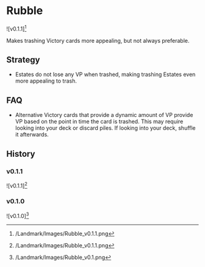 # Rubble

![v0.1.1][^v0.1.1]

Makes trashing Victory cards more appealing, but not always preferable.

## Strategy

- Estates do not lose any VP when trashed, making trashing Estates even more
appealing to trash.

## FAQ

- Alternative Victory cards that provide a dynamic amount of VP provide VP
based on the point in time the card is trashed. This may require looking into
your deck or discard piles. If looking into your deck, shuffle it afterwards.

## History

### v0.1.1

![v0.1.1][^v0.1.1]

### v0.1.0

![v0.1.0][^v0.1.0]

[^v0.1.1]: /Landmark/Images/Rubble_v0.1.1.png
[^v0.1.0]: /Landmark/Images/Rubble_v0.1.png
